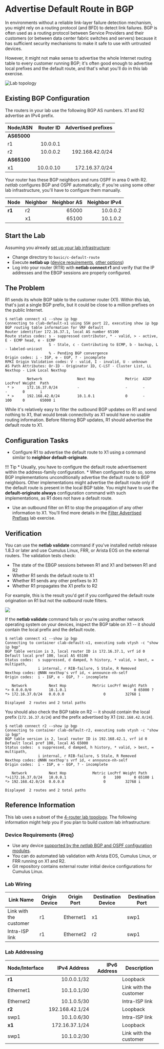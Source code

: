 # Advertise Default Route in BGP

In environments without a reliable link-layer failure detection mechanism, you might rely on a routing protocol (and BFD) to detect link failures. BGP is often used as a routing protocol between Service Providers and their customers (or between data center fabric switches and servers) because it has sufficient security mechanisms to make it safe to use with untrusted devices.

However, it might not make sense to advertise the whole Internet routing table to every customer running BGP; it's often good enough to advertise local prefixes and the default route, and that's what you'll do in this lab exercise.

![Lab topology](topology-default-route.png)
    
## Existing BGP Configuration

The routers in your lab use the following BGP AS numbers. X1 and R2 advertise an IPv4 prefix.

| Node/ASN | Router ID | Advertised prefixes |
|----------|----------:|--------------------:|
| **AS65000** ||
| r1 | 10.0.0.1 |  |
| r2 | 10.0.0.2 | 192.168.42.0/24 |
| **AS65100** ||
| x1 | 10.0.0.10 | 172.16.37.0/24 |

Your router has these BGP neighbors and runs OSPF in area 0 with R2.  _netlab_ configures BGP and OSPF automatically; if you're using some other lab infrastructure, you'll have to configure them manually.

| Node | Neighbor | Neighbor AS | Neighbor IPv4 |
|------|----------|------------:|--------------:|
| **r1** | r2 | 65000 | 10.0.0.2 |
|  | x1 | 65100 | 10.1.0.2 |

## Start the Lab

Assuming you already [set up your lab infrastructure](../1-setup.md):

* Change directory to `basic/c-default-route`
* Execute **netlab up** ([device requirements](#req), [other options](../external/index.md))
* Log into your router (RTR) with **netlab connect r1** and verify that the IP addresses and the EBGP sessions are properly configured.

## The Problem

R1 sends its whole BGP table to the customer router (X1). Within this lab, that's just a single BGP prefix, but it could be close to a million prefixes on the public Internet.

```
$ netlab connect x1 --show ip bgp
Connecting to clab-default-x1 using SSH port 22, executing show ip bgp
BGP routing table information for VRF default
Router identifier 172.16.37.1, local AS number 65100
Route status codes: s - suppressed contributor, * - valid, > - active, E - ECMP head, e - ECMP
                    S - Stale, c - Contributing to ECMP, b - backup, L - labeled-unicast
                    % - Pending BGP convergence
Origin codes: i - IGP, e - EGP, ? - incomplete
RPKI Origin Validation codes: V - valid, I - invalid, U - unknown
AS Path Attributes: Or-ID - Originator ID, C-LST - Cluster List, LL Nexthop - Link Local Nexthop

          Network                Next Hop              Metric  AIGP       LocPref Weight  Path
 * >      172.16.37.0/24         -                     -       -          -       0       i
 * >      192.168.42.0/24        10.1.0.1              0       -          100     0       65000 i
```

While it's relatively easy to filter the outbound BGP updates on R1 and send nothing to X1, that would break connectivity as X1 would have no usable routing information. Before filtering BGP updates, R1 should advertise the default route to X1.

## Configuration Tasks

* Configure R1 to advertise the default route to X1 using a command similar to **neighbor default-originate**.

!!! Tip
    * Usually, you have to configure the default route advertisement within the address-family configuration.
    * When configured to do so, some BGP implementations unconditionally advertise the default route to BGP neighbors. Other implementations might advertise the default route only if the default route is present in the local BGP table. You might have to use the **default-originate always** configuration command with such implementations, as R1 does not have a default route.
    
* Use an outbound filter on R1 to stop the propagation of any other information to X1. You'll find more details in the [Filter Advertised Prefixes](../policy/3-prefix.md) lab exercise.

## Verification

You can use the **netlab validate** command if you've installed *netlab* release 1.8.3 or later and use Cumulus Linux, FRR, or Arista EOS on the external routers. The validation tests check:

* The state of the EBGP sessions between R1 and X1 and between R1 and R2
* Whether R1 sends the default route to X1
* Whether R1 sends any other prefixes to X1
* Whether R1 propagates the X1 prefix to R2

For example, this is the result you'd get if you configured the default route origination on R1 but not the outbound route filters.

![](basic-default-validate.png)

If the **netlab validate** command fails or you're using another network operating system on your devices, inspect the BGP table on X1 -- it should contain the local prefix and the default route.

```
$ netlab connect x1 --show ip bgp
Connecting to container clab-default-x1, executing sudo vtysh -c "show ip bgp"
BGP table version is 3, local router ID is 172.16.37.1, vrf id 0
Default local pref 100, local AS 65100
Status codes:  s suppressed, d damped, h history, * valid, > best, = multipath,
               i internal, r RIB-failure, S Stale, R Removed
Nexthop codes: @NNN nexthop's vrf id, < announce-nh-self
Origin codes:  i - IGP, e - EGP, ? - incomplete

   Network          Next Hop            Metric LocPrf Weight Path
*> 0.0.0.0/0        10.1.0.1                               0 65000 ?
*> 172.16.37.0/24   0.0.0.0                  0         32768 i

Displayed  2 routes and 2 total paths
```

You should also check the BGP table on R2 -- it should contain the local prefix (`172.16.37.0/24`) and the prefix advertised by X1 (`192.168.42.0/24`).

```
$ netlab connect r2 --show ip bgp
Connecting to container clab-default-r2, executing sudo vtysh -c "show ip bgp"
BGP table version is 2, local router ID is 192.168.42.1, vrf id 0
Default local pref 100, local AS 65000
Status codes:  s suppressed, d damped, h history, * valid, > best, = multipath,
               i internal, r RIB-failure, S Stale, R Removed
Nexthop codes: @NNN nexthop's vrf id, < announce-nh-self
Origin codes:  i - IGP, e - EGP, ? - incomplete

   Network          Next Hop            Metric LocPrf Weight Path
*>i172.16.37.0/24   10.0.0.1                 0    100      0 65100 i
*> 192.168.42.0/24  0.0.0.0                  0         32768 i

Displayed  2 routes and 2 total paths
```

## Reference Information

This lab uses a subset of the [4-router lab topology](../external/4-router.md). The following information might help you if you plan to build custom lab infrastructure:

### Device Requirements {#req}

* Use any device [supported by the _netlab_ BGP and OSPF configuration modules](https://netlab.tools/platforms/#platform-routing-support).
* You can do automated lab validation with Arista EOS, Cumulus Linux, or FRR running on X1 and R2.
* Git repository contains external router initial device configurations for Cumulus Linux.

### Lab Wiring

| Link Name       | Origin Device | Origin Port | Destination Device | Destination Port |
|-----------------|---------------|-------------|--------------------|------------------|
| Link with the customer | r1 | Ethernet1 | x1 | swp1 |
| Intra-ISP link | r1 | Ethernet2 | r2 | swp1 |

### Lab Addressing

| Node/Interface | IPv4 Address | IPv6 Address | Description |
|----------------|-------------:|-------------:|-------------|
| **r1** |  10.0.0.1/32 |  | Loopback |
| Ethernet1 | 10.1.0.1/30 |  | Link with the customer |
| Ethernet2 | 10.1.0.5/30 |  | Intra-ISP link |
| **r2** |  192.168.42.1/24 |  | Loopback |
| swp1 | 10.1.0.6/30 |  | Intra-ISP link |
| **x1** |  172.16.37.1/24 |  | Loopback |
| swp1 | 10.1.0.2/30 |  | Link with the customer |
